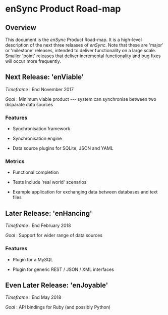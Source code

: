 # enSync Product Road-map #

## Overview ##

This document is the *enSync* Product Road-map. It is a high-level
description of the next three relaases of *enSync*. Note that these are
'major' or 'milestone' releases, intended to deliver functionality on a
large scale. Smaller 'point' releases that deliver incremental functionality
and bug fixes will occur more frequently.

## Next Release: 'enViable' ##

*Timeframe*
:   End November 2017

*Goal*
:   Minimum viable product --- system can synchronise between two disparate
    data sources

### Features ###

*   Synchronisation framework

*   Synchronisation engine

*   Data source plugins for SQLite, JSON and YAML

### Metrics ###

*   Functional completion

*   Tests include 'real world' scenarios

*   Example application for exchanging data between databases and text files

## Later Release: 'enHancing' ##

*Timeframe*
:  End February 2018

*Goal*
:   Support for wider range of data sources

### Features ###

*   Plugin for a MySQL

*   Plugin for generic REST / JSON / XML interfaces

## Even Later Release: 'enJoyable' ##

*Timeframe*
:   End May 2018

*Goal*
:   API bindings for Ruby (and possibly Python)
